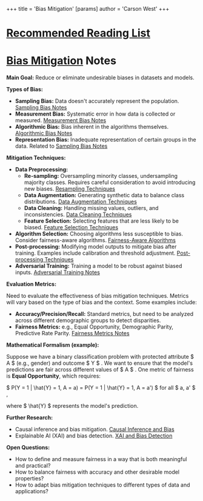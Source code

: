 +++
 title = 'Bias Mitigation'
[params]
	author = 'Carson West'
+++
# [Recommended Reading List](./../recommended-reading-list/)
# [Bias Mitigation](./../bias-mitigation/) Notes

**Main Goal:** Reduce or eliminate undesirable biases in datasets and models.

**Types of Bias:**

* **Sampling Bias:**  Data doesn't accurately represent the population.  [Sampling Bias Notes](./../sampling-bias-notes/)
* **Measurement Bias:**  Systematic error in how data is collected or measured. [Measurement Bias Notes](./../measurement-bias-notes/)
* **Algorithmic Bias:** Bias inherent in the algorithms themselves. [Algorithmic Bias Notes](./../algorithmic-bias-notes/)
* **Representation Bias:**  Inadequate representation of certain groups in the data.  Related to [Sampling Bias Notes](./../sampling-bias-notes/)


**Mitigation Techniques:**

* **Data Preprocessing:**
    * **Re-sampling:** Oversampling minority classes, undersampling majority classes.  Requires careful consideration to avoid introducing new biases. [Resampling Techniques](./../resampling-techniques/)
    * **Data Augmentation:**  Generating synthetic data to balance class distributions. [Data Augmentation Techniques](./../data-augmentation-techniques/)
    * **Data Cleaning:** Handling missing values, outliers, and inconsistencies. [Data Cleaning Techniques](./../data-cleaning-techniques/)
    * **Feature Selection:** Selecting features that are less likely to be biased. [Feature Selection Techniques](./../feature-selection-techniques/)
* **Algorithm Selection:** Choosing algorithms less susceptible to bias.  Consider fairness-aware algorithms. [Fairness-Aware Algorithms](./../fairness-aware-algorithms/)
* **Post-processing:**  Modifying model outputs to mitigate bias after training.  Examples include calibration and threshold adjustment. [Post-processing Techniques](./../post-processing-techniques/)
* **Adversarial Training:** Training a model to be robust against biased inputs. [Adversarial Training Notes](./../adversarial-training-notes/)

**Evaluation Metrics:**

Need to evaluate the effectiveness of bias mitigation techniques. Metrics will vary based on the type of bias and the context.  Some examples include:

* **Accuracy/Precision/Recall:**  Standard metrics, but need to be analyzed across different demographic groups to detect disparities.
* **Fairness Metrics:**  e.g., Equal Opportunity, Demographic Parity, Predictive Rate Parity. [Fairness Metrics Notes](./../fairness-metrics-notes/)

**Mathematical Formalism (example):**

Suppose we have a binary classification problem with protected attribute  $ A $  (e.g., gender) and outcome  $ Y $ .  We want to ensure that the model's predictions are fair across different values of  $ A $ .  One metric of fairness is **Equal Opportunity**, which requires:

 $ P(Y = 1 | \hat{Y} = 1, A = a) = P(Y = 1 | \hat{Y} = 1, A = a') $   for all  $ a, a' $ ,

where  $ \hat{Y} $  represents the model's prediction.


**Further Research:**

* Causal inference and bias mitigation. [Causal Inference and Bias](./../causal-inference-and-bias/)
* Explainable AI (XAI) and bias detection. [XAI and Bias Detection](./../xai-and-bias-detection/)


**Open Questions:**

* How to define and measure fairness in a way that is both meaningful and practical?
* How to balance fairness with accuracy and other desirable model properties?
* How to adapt bias mitigation techniques to different types of data and applications?



